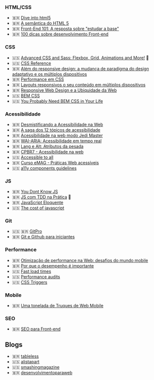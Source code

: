 ### HTML/CSS

- 🇧🇷 [Dive into html5](https://diveintohtml5.com.br/)
- 🇧🇷 [A semântica do HTML 5](https://www.eventials.com/locaweb/diego-eis-a-semantica-do-html-5/)
- 🇧🇷 [Front-End 101: A resposta sobre "estudar a base"](https://www.youtube.com/watch?v=Lw9Uu_35lco&amp;feature=youtu.be)
- 🇧🇷 [100 dicas sobre desenvolvimento Front-end](https://medium.com/@felipefialho/100-dicas-sobre-desenvolvimento-front-end-2079dcc752a7)

### CSS
- 🇺🇸 [Advanced CSS and Sass: Flexbox, Grid, Animations and More!](https://www.udemy.com/course/advanced-css-and-sass/) 💸
- 🇺🇸 [CSS Reference](https://cssreference.io/)
- 🇧🇷 [Além do responsive design: a mudança de paradigma do design adaptativo e os múltiplos dispositivos](https://www.youtube.com/watch?v=bJdFqCnxmVY)
- 🇧🇷 [Performance em CSS](https://www.youtube.com/watch?v=m1iV2C44Duc)
- 🇧🇷 [Layouts responsivos o seu conteúdo em múltiplos dispositivos](https://www.youtube.com/watch?v=ty7zj37gaBI)
- 🇧🇷 [Responsive Web Design e a Ubiquidade da Web ](https://www.youtube.com/watch?v=9PQgEl8dOAY)
- 🇺🇸 [BEM CSS](http://getbem.com/introduction/)
- 🇺🇸 [You Probably Need BEM CSS in Your Life](https://www.youtube.com/watch?v=er1JEDuPbZQ)

### Acessibilidade
- 🇧🇷 [Desmistificando a Acessibilidade na Web](https://www.youtube.com/watch?v=hna7hbg98z4)
- 🇧🇷 [A saga dos 12 tópicos de acessibilidade](https://www.youtube.com/watch?v=RFg6XP6oluE)
- 🇧🇷 [Acessibilidade na web modo Jedi Master](https://www.youtube.com/watch?v=MMLQioPwbik)
- 🇧🇷 [WAI-ARIA: Acessibilidade em tempo real](https://www.youtube.com/watch?v=l_NBdzqYm44)
- 🇧🇷 [Lang e Alt: Atributos da pesada](https://www.youtube.com/watch?v=5FJJuEVt5sA)
- 🇧🇷 [CPBR7 - Acessibilidade na web](https://www.youtube.com/watch?v=j8MZ0JAXDn4) 
- 🇺🇸 [Accessible to all](https://web.dev/accessible/) 
- 🇧🇷 [Curso eMAG - Práticas Web acessíveis](http://emag.governoeletronico.gov.br/cursoconteudista/desenvolvimento-web/recomendacoes-de-acessibilidade-wcag2.html)
- 🇺🇸 [a11y components guidelines](https://a11y-guidelines.orange.com/web_EN/exemples.html)

### JS
- 🇧🇷 [You Dont Know JS](https://github.com/cezaraugusto/You-Dont-Know-JS)
- 🇧🇷 [JS com TDD na Prática](https://www.udemy.com/course/js-com-tdd-na-pratica/) 💸
- 🇧🇷 [JavaScript Eloquente](https://github.com/braziljs/eloquente-javascript)
- 🇺🇸 [The cost of javascript](https://medium.com/@addyosmani/the-cost-of-javascript-in-2018-7d8950fbb5d4)

### Git
- 🇺🇸 🇧🇷 [GitPro](https://git-scm.com/book/pt-br/v2)
- 🇧🇷 [Git e Github para iniciantes](https://www.udemy.com/course/git-e-github-para-iniciantes/)

### Performance

- 🇧🇷 [Otimização de performance na Web: desafios do mundo mobile](https://www.infoq.com/br/presentations/otimizacao-performance-web/)
- 🇧🇷 [Por que o desempenho é importante](https://developers.google.com/web/fundamentals/performance/why-performance-matters)
- 🇺🇸 [Fast load times](https://web.dev/fast/) 
- 🇺🇸 [Performance audits](https://web.dev/lighthouse-performance/)
- 🇺🇸 [CSS Triggers](https://csstriggers.com/)

### Mobile

- 🇧🇷 [Uma tonelada de Truques de Web Mobile](https://www.youtube.com/watch?v=aH9eVa2cTcM)

### SEO

- 🇧🇷 [SEO para Front-end](https://www.youtube.com/watch?v=gauN7UL2d2Y)

## Blogs

- 🇧🇷 [tableless](https://tableless.com.br/)
- 🇺🇸 [alistapart](https://alistapart.com/)
- 🇺🇸 [smashingmagazine](https://www.smashingmagazine.com/)
- 🇧🇷 [desenvolvimentoparaweb](https://desenvolvimentoparaweb.com/)
